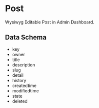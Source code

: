 # Post

Wysiwyg Editable Post in Admin Dashboard.


## Data Schema

 * key
 * owner
 * title
 * description
 * slug
 * detail
 * history
 * createdtime
 * modifiedtime
 * state
 * deleted


